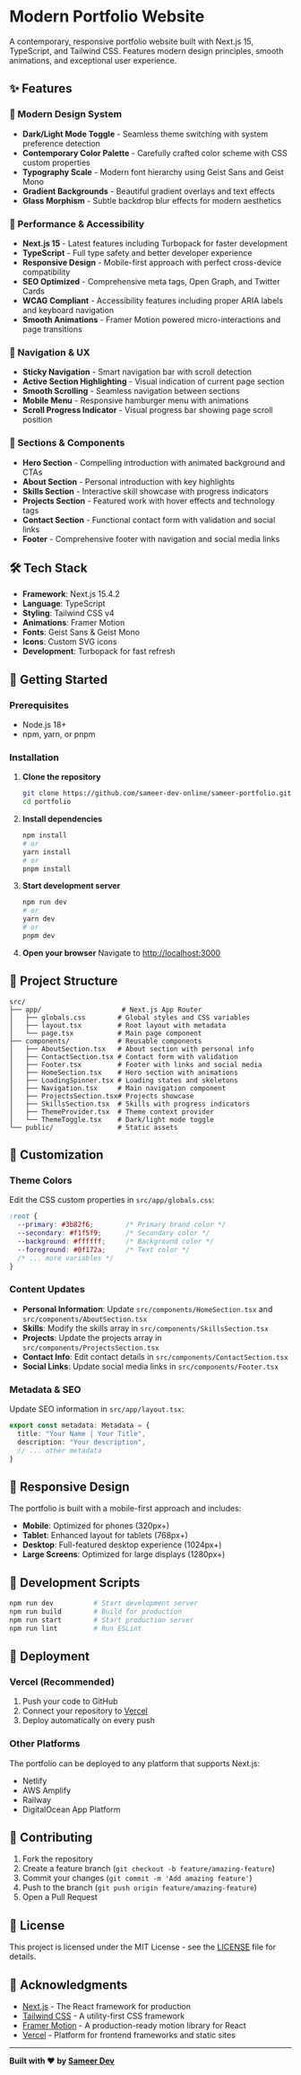 # Modern Portfolio Website

A contemporary, responsive portfolio website built with Next.js 15, TypeScript, and Tailwind CSS. Features modern design principles, smooth animations, and exceptional user experience.

## ✨ Features

### 🎨 Modern Design System
- **Dark/Light Mode Toggle** - Seamless theme switching with system preference detection
- **Contemporary Color Palette** - Carefully crafted color scheme with CSS custom properties
- **Typography Scale** - Modern font hierarchy using Geist Sans and Geist Mono
- **Gradient Backgrounds** - Beautiful gradient overlays and text effects
- **Glass Morphism** - Subtle backdrop blur effects for modern aesthetics

### 🚀 Performance & Accessibility
- **Next.js 15** - Latest features including Turbopack for faster development
- **TypeScript** - Full type safety and better developer experience
- **Responsive Design** - Mobile-first approach with perfect cross-device compatibility
- **SEO Optimized** - Comprehensive meta tags, Open Graph, and Twitter Cards
- **WCAG Compliant** - Accessibility features including proper ARIA labels and keyboard navigation
- **Smooth Animations** - Framer Motion powered micro-interactions and page transitions

### 🧭 Navigation & UX
- **Sticky Navigation** - Smart navigation bar with scroll detection
- **Active Section Highlighting** - Visual indication of current page section
- **Smooth Scrolling** - Seamless navigation between sections
- **Mobile Menu** - Responsive hamburger menu with animations
- **Scroll Progress Indicator** - Visual progress bar showing page scroll position

### 📱 Sections & Components
- **Hero Section** - Compelling introduction with animated background and CTAs
- **About Section** - Personal introduction with key highlights
- **Skills Section** - Interactive skill showcase with progress indicators
- **Projects Section** - Featured work with hover effects and technology tags
- **Contact Section** - Functional contact form with validation and social links
- **Footer** - Comprehensive footer with navigation and social media links

## 🛠️ Tech Stack

- **Framework**: Next.js 15.4.2
- **Language**: TypeScript
- **Styling**: Tailwind CSS v4
- **Animations**: Framer Motion
- **Fonts**: Geist Sans & Geist Mono
- **Icons**: Custom SVG icons
- **Development**: Turbopack for fast refresh

## 🚀 Getting Started

### Prerequisites
- Node.js 18+
- npm, yarn, or pnpm

### Installation

1. **Clone the repository**
   ```bash
   git clone https://github.com/sameer-dev-online/sameer-portfolio.git
   cd portfolio
   ```

2. **Install dependencies**
   ```bash
   npm install
   # or
   yarn install
   # or
   pnpm install
   ```

3. **Start development server**
   ```bash
   npm run dev
   # or
   yarn dev
   # or
   pnpm dev
   ```

4. **Open your browser**
   Navigate to [http://localhost:3000](http://localhost:3000)

## 📁 Project Structure

```
src/
├── app/                    # Next.js App Router
│   ├── globals.css        # Global styles and CSS variables
│   ├── layout.tsx         # Root layout with metadata
│   └── page.tsx           # Main page component
├── components/            # Reusable components
│   ├── AboutSection.tsx   # About section with personal info
│   ├── ContactSection.tsx # Contact form with validation
│   ├── Footer.tsx         # Footer with links and social media
│   ├── HomeSection.tsx    # Hero section with animations
│   ├── LoadingSpinner.tsx # Loading states and skeletons
│   ├── Navigation.tsx     # Main navigation component
│   ├── ProjectsSection.tsx# Projects showcase
│   ├── SkillsSection.tsx  # Skills with progress indicators
│   ├── ThemeProvider.tsx  # Theme context provider
│   └── ThemeToggle.tsx    # Dark/light mode toggle
└── public/                # Static assets
```

## 🎨 Customization

### Theme Colors
Edit the CSS custom properties in `src/app/globals.css`:

```css
:root {
  --primary: #3b82f6;        /* Primary brand color */
  --secondary: #f1f5f9;      /* Secondary color */
  --background: #ffffff;     /* Background color */
  --foreground: #0f172a;     /* Text color */
  /* ... more variables */
}
```

### Content Updates
- **Personal Information**: Update `src/components/HomeSection.tsx` and `src/components/AboutSection.tsx`
- **Skills**: Modify the skills array in `src/components/SkillsSection.tsx`
- **Projects**: Update the projects array in `src/components/ProjectsSection.tsx`
- **Contact Info**: Edit contact details in `src/components/ContactSection.tsx`
- **Social Links**: Update social media links in `src/components/Footer.tsx`

### Metadata & SEO
Update SEO information in `src/app/layout.tsx`:

```typescript
export const metadata: Metadata = {
  title: "Your Name | Your Title",
  description: "Your description",
  // ... other metadata
}
```

## 📱 Responsive Design

The portfolio is built with a mobile-first approach and includes:
- **Mobile**: Optimized for phones (320px+)
- **Tablet**: Enhanced layout for tablets (768px+)
- **Desktop**: Full-featured desktop experience (1024px+)
- **Large Screens**: Optimized for large displays (1280px+)

## 🔧 Development Scripts

```bash
npm run dev          # Start development server
npm run build        # Build for production
npm run start        # Start production server
npm run lint         # Run ESLint
```

## 🚀 Deployment

### Vercel (Recommended)
1. Push your code to GitHub
2. Connect your repository to [Vercel](https://vercel.com)
3. Deploy automatically on every push

### Other Platforms
The portfolio can be deployed to any platform that supports Next.js:
- Netlify
- AWS Amplify
- Railway
- DigitalOcean App Platform

## 🤝 Contributing

1. Fork the repository
2. Create a feature branch (`git checkout -b feature/amazing-feature`)
3. Commit your changes (`git commit -m 'Add amazing feature'`)
4. Push to the branch (`git push origin feature/amazing-feature`)
5. Open a Pull Request

## 📄 License

This project is licensed under the MIT License - see the [LICENSE](LICENSE) file for details.

## 🙏 Acknowledgments

- [Next.js](https://nextjs.org/) - The React framework for production
- [Tailwind CSS](https://tailwindcss.com/) - A utility-first CSS framework
- [Framer Motion](https://www.framer.com/motion/) - A production-ready motion library for React
- [Vercel](https://vercel.com/) - Platform for frontend frameworks and static sites

---

**Built with ❤️ by [Sameer Dev](https://github.com/sameer-dev-online)**
